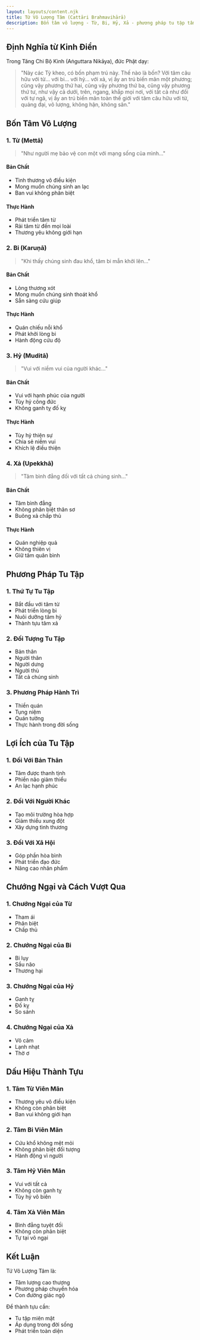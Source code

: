 ```yaml
---
layout: layouts/content.njk
title: Tứ Vô Lượng Tâm (Cattāri Brahmavihārā)
description: Bốn tâm vô lượng - Từ, Bi, Hỷ, Xả - phương pháp tu tập tâm từ bi trong đạo Phật
---
```


## Định Nghĩa từ Kinh Điển

Trong Tăng Chi Bộ Kinh (Aṅguttara Nikāya), đức Phật dạy:

> "Này các Tỳ kheo, có bốn phạm trú này. Thế nào là bốn? Với tâm câu hữu với từ... với bi... với hỷ... với xả, vị ấy an trú biến mãn một phương; cũng vậy phương thứ hai, cũng vậy phương thứ ba, cũng vậy phương thứ tư, như vậy cả dưới, trên, ngang, khắp mọi nơi, với tất cả như đối với tự ngã, vị ấy an trú biến mãn toàn thế giới với tâm câu hữu với từ, quảng đại, vô lượng, không hận, không sân."

## Bốn Tâm Vô Lượng

### 1. Từ (Mettā)
> "Như người mẹ bảo vệ con một với mạng sống của mình..."

#### Bản Chất
- Tình thương vô điều kiện
- Mong muốn chúng sinh an lạc
- Ban vui không phân biệt

#### Thực Hành
- Phát triển tâm từ
- Rải tâm từ đến mọi loài
- Thương yêu không giới hạn

### 2. Bi (Karuṇā)
> "Khi thấy chúng sinh đau khổ, tâm bi mẫn khởi lên..."

#### Bản Chất
- Lòng thương xót
- Mong muốn chúng sinh thoát khổ
- Sẵn sàng cứu giúp

#### Thực Hành
- Quán chiếu nỗi khổ
- Phát khởi lòng bi
- Hành động cứu độ

### 3. Hỷ (Muditā)
> "Vui với niềm vui của người khác..."

#### Bản Chất
- Vui với hạnh phúc của người
- Tùy hỷ công đức
- Không ganh tỵ đố kỵ

#### Thực Hành
- Tùy hỷ thiện sự
- Chia sẻ niềm vui
- Khích lệ điều thiện

### 4. Xả (Upekkhā)
> "Tâm bình đẳng đối với tất cả chúng sinh..."

#### Bản Chất
- Tâm bình đẳng
- Không phân biệt thân sơ
- Buông xả chấp thủ

#### Thực Hành
- Quán nghiệp quả
- Không thiên vị
- Giữ tâm quân bình

## Phương Pháp Tu Tập

### 1. Thứ Tự Tu Tập
- Bắt đầu với tâm từ
- Phát triển lòng bi
- Nuôi dưỡng tâm hỷ
- Thành tựu tâm xả

### 2. Đối Tượng Tu Tập
- Bản thân
- Người thân
- Người dưng
- Người thù
- Tất cả chúng sinh

### 3. Phương Pháp Hành Trì
- Thiền quán
- Tụng niệm
- Quán tưởng
- Thực hành trong đời sống

## Lợi Ích của Tu Tập

### 1. Đối Với Bản Thân
- Tâm được thanh tịnh
- Phiền não giảm thiểu
- An lạc hạnh phúc

### 2. Đối Với Người Khác
- Tạo môi trường hòa hợp
- Giảm thiểu xung đột
- Xây dựng tình thương

### 3. Đối Với Xã Hội
- Góp phần hòa bình
- Phát triển đạo đức
- Nâng cao nhân phẩm

## Chướng Ngại và Cách Vượt Qua

### 1. Chướng Ngại của Từ
- Tham ái
- Phân biệt
- Chấp thủ

### 2. Chướng Ngại của Bi
- Bi lụy
- Sầu não
- Thương hại

### 3. Chướng Ngại của Hỷ
- Ganh tỵ
- Đố kỵ
- So sánh

### 4. Chướng Ngại của Xả
- Vô cảm
- Lạnh nhạt
- Thờ ơ

## Dấu Hiệu Thành Tựu

### 1. Tâm Từ Viên Mãn
- Thương yêu vô điều kiện
- Không còn phân biệt
- Ban vui không giới hạn

### 2. Tâm Bi Viên Mãn
- Cứu khổ không mệt mỏi
- Không phân biệt đối tượng
- Hành động vì người

### 3. Tâm Hỷ Viên Mãn
- Vui với tất cả
- Không còn ganh tỵ
- Tùy hỷ vô biên

### 4. Tâm Xả Viên Mãn
- Bình đẳng tuyệt đối
- Không còn phân biệt
- Tự tại vô ngại

## Kết Luận

Tứ Vô Lượng Tâm là:
- Tâm lượng cao thượng
- Phương pháp chuyển hóa
- Con đường giác ngộ

Để thành tựu cần:
- Tu tập miên mật
- Áp dụng trong đời sống
- Phát triển toàn diện
